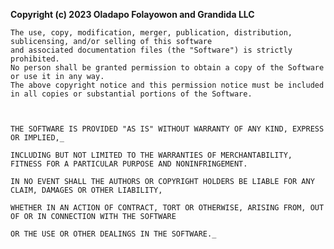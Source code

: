 **Copyright (c) 2023 Oladapo Folayowon and Grandida LLC**

    The use, copy, modification, merger, publication, distribution, sublicensing, and/or selling of this software 
    and associated documentation files (the "Software") is strictly prohibited.
    No person shall be granted permission to obtain a copy of the Software or use it in any way.
    The above copyright notice and this permission notice must be included in all copies or substantial portions of the Software.



    THE SOFTWARE IS PROVIDED "AS IS" WITHOUT WARRANTY OF ANY KIND, EXPRESS OR IMPLIED,_

    INCLUDING BUT NOT LIMITED TO THE WARRANTIES OF MERCHANTABILITY, FITNESS FOR A PARTICULAR PURPOSE AND NONINFRINGEMENT. 

    IN NO EVENT SHALL THE AUTHORS OR COPYRIGHT HOLDERS BE LIABLE FOR ANY CLAIM, DAMAGES OR OTHER LIABILITY, 

    WHETHER IN AN ACTION OF CONTRACT, TORT OR OTHERWISE, ARISING FROM, OUT OF OR IN CONNECTION WITH THE SOFTWARE 

    OR THE USE OR OTHER DEALINGS IN THE SOFTWARE._
